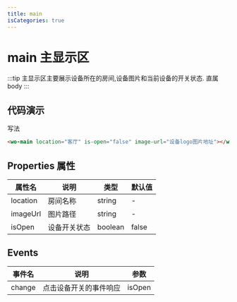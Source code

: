 ```yaml
---
title: main
isCategories: true
---
```


# main 主显示区

:::tip
主显示区主要展示设备所在的房间,设备图片和当前设备的开关状态. 直属body
:::

## 代码演示

写法
```html
<wo-main location="客厅" is-open="false" image-url="设备logo图片地址"></wo-main>
```

## Properties 属性

| 属性名   | 说明         | 类型    | 默认值 |
| -------- | ------------ | ------- | ------ |
| location | 房间名称     | string  | -      |
| imageUrl | 图片路径     | string  | -      |
| isOpen   | 设备开关状态 | boolean | false  |

## Events

| 事件名 | 说明                   | 参数   |
| ------ | ---------------------- | ------ |
| change | 点击设备开关的事件响应 | isOpen |
